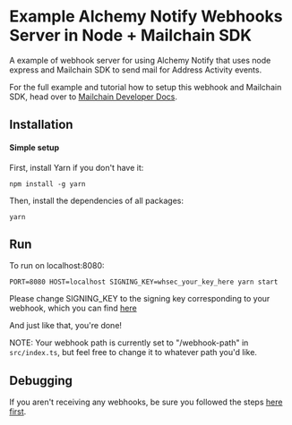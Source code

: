 # Example Alchemy Notify Webhooks Server in Node + Mailchain SDK

A example of webhook server for using Alchemy Notify that uses node express and Mailchain SDK to send mail for Address Activity events.

For the full example and tutorial how to setup this webhook and Mailchain SDK, head over to [Mailchain Developer Docs](https://docs.mailchain.com/developer/tutorials/send-mail-on-address-activity).

## Installation

#### Simple setup

First, install Yarn if you don't have it:

```
npm install -g yarn
```

Then, install the dependencies of all packages:

```
yarn
```

## Run

To run on localhost:8080:

```
PORT=8080 HOST=localhost SIGNING_KEY=whsec_your_key_here yarn start
```

Please change SIGNING_KEY to the signing key corresponding to your webhook, which you can find [here](https://docs.alchemy.com/alchemy/enhanced-apis/notify-api/using-notify#1.-find-your-signing-key)

And just like that, you're done!

NOTE: Your webhook path is currently set to "/webhook-path" in `src/index.ts`, but feel free to change it to whatever path you'd like.

## Debugging

If you aren't receiving any webhooks, be sure you followed the steps [here first](https://github.com/alchemyplatform/#readme).
